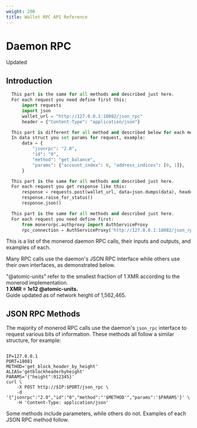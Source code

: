 ```yaml
---
weight: 200
title: Wallet RPC API Reference
---
```


# Daemon RPC

<aside class="success">
Updated
</aside>

## Introduction

```python
  This part is the same for all methods and described just here.
  For each request you need define first this:
      import requests
      import json
      wallet_url = "http://127.0.0.1:18082/json_rpc"
      header = {"Content-Type": "application/json"}

  This part is different for all method and described below for each method.
  In data struct you set params for request, example:
      data = {
          "jsonrpc": "2.0",
          "id": "0",
          "method": "get_balance",
          "params": {"account_index": 0, "address_indices": [0, 1]},
      }

  This part is the same for all methods and described just here.
  For each request you get response like this:
      response = requests.post(wallet_url, data=json.dumps(data), headers=header)
      response.raise_for_status()
      response.json()
```
```py
  This part is the same for all methods and described just here.
  For each request you need define first:
      from monerorpc.authproxy import AuthServiceProxy
      rpc_connection = AuthServiceProxy('http://127.0.0.1:18082/json_rpc')
```

This is a list of the monerod daemon RPC calls, their inputs and outputs, and examples of each.

Many RPC calls use the daemon's JSON RPC interface while others use their own interfaces, as demonstrated below.

<aside class="notice">
"@atomic-units" refer to the smallest fraction of 1 XMR according to the monerod implementation. <br> <b>1 XMR = 1e12 @atomic-units.</b>
</aside>
<aside class="notice">
Guide updated as of network height of 1,562,465.
</aside>

## JSON RPC Methods

The majority of monerod RPC calls use the daemon's `json_rpc` interface to request various bits of information. These methods all follow a similar structure, for example:

<code>
IP=127.0.0.1  
PORT=18081  
METHOD='get_block_header_by_height'  
ALIAS='getblockheaderbyheight'  
PARAMS='{"height":912345}'  
curl \
    -X POST http://$IP:$PORT/json_rpc \
    -d '{"jsonrpc":"2.0","id":"0","method":"'$METHOD'","params":'$PARAMS'}' \
    -H 'Content-Type: application/json'
</code>

Some methods include parameters, while others do not. Examples of each JSON RPC method follow.